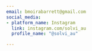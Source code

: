 ```yaml
---
email: bmoirabarrett@gmail.com
social_media:
- platform_name: Instagram
  link: instagram.com/solvi_au
  profile_name: "@solvi_au"

---
```

